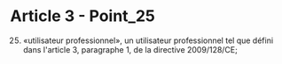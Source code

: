 # Article 3 - Point_25

25) «utilisateur professionnel», un utilisateur professionnel tel que défini dans l'article 3, paragraphe 1, de la directive 2009/128/CE;
